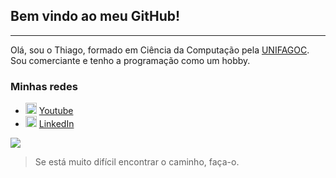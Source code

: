 ## Bem vindo ao meu GitHub!

---

Olá, sou o Thiago, formado em Ciência da Computação pela [UNIFAGOC](https://www.fagoc.br/).
Sou comerciante e tenho a programação como um hobby.

### Minhas redes

<ul>
  <li>
    <img src="https://user-images.githubusercontent.com/30157522/87162006-b6c05980-c29b-11ea-8dfe-fba74549729b.png" width="18" alt="Youtube">
    <a href="https://www.youtube.com/user/tsartori10" target="_blank" title="My Youtube">Youtube</a>
  </li>
  
  <li>
    <img src="https://user-images.githubusercontent.com/30157522/87161827-6cd77380-c29b-11ea-902a-725eeed60745.png" width="18" alt="Linkedin"> 
    <a href="https://www.linkedin.com/in/thiago-sartori-1820b213a" target="_blank" title="My LinkedIn">LinkedIn</a>
  </li>
</ul>

![](https://github-readme-stats.vercel.app/api?username=tsartori)

> Se está muito difícil encontrar o caminho, faça-o.
